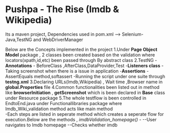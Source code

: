 # Pushpa - The Rise (Imdb & Wikipedia)

Its a maven project, Dependencies used in pom.xml --> Selenium-Java,TestNG and WebDriverManager

Below are the Concepts implemented in the project 
1.Under **Page Object Model** package , 2 classes been created based on the validation where locators(xpath,id,etc) been passed through By abstract class
2.TestNG
  -**Annotations** - BeforeClass ,AfterClass,DataProvider,Test
  -**Listeners class** - Taking screenshot when there is a issue in application
  -**Assertions** - AssertEquals method,softassert
  -Running the script under one suite through **testng.xml**
3.Declaring URLs(Imdb,Wikipedia) , Wait time ,Browser name in **global.Properties** file
4.Common functionalities been listed out in method like **browserInitiation** , **getScreenshot** which is been declared in **Base** class under Resource package
5.The whole testflow is been controlled in EndtoEnd.java under Functionallibraries package where Imdb_Wiki_validation method acts like main method  
  -Each steps are listed in seperate method which creates a seperate flow for execution.Below are the methods ,
    *imdbValidation_homepage()* - 
        --User navigates to Imdb homepage
        --Checks whether imdb 
		
